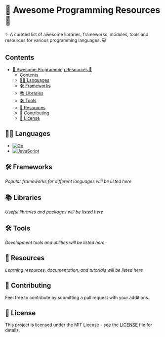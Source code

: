 
# 🎯 Awesome Programming Resources 🚀

✨ A curated list of awesome libraries, frameworks, modules, tools and resources for various programming languages. 💻
## Contents
- [🎯 Awesome Programming Resources 🚀](#-awesome-programming-resources-)
  - [Contents](#contents)
  - [👨‍💻 Languages](#-languages)
  - [🛠️ Frameworks](#️-frameworks)
  - [📚 Libraries](#-libraries)
  - [🛠️ Tools](#️-tools)
  - [🏫 Resources](#-resources)
  - [🤝 Contributing](#-contributing)
  - [📄 License](#-license)

## 👨‍💻 Languages
- [![Go](https://img.shields.io/badge/go-%2300ADD8.svg?style=flat&logo=go&logoColor=white)](/go/readme.md)
- [![JavaScript](https://img.shields.io/badge/javascript-%23323330.svg?style=flat&logo=javascript&logoColor=%23F7DF1E)](/javascript/readme.md)

## 🛠️ Frameworks
*Popular frameworks for different languages will be listed here*

## 📚 Libraries
*Useful libraries and packages will be listed here*

## 🛠️ Tools
*Development tools and utilities will be listed here*

## 🏫 Resources
*Learning resources, documentation, and tutorials will be listed here*

## 🤝 Contributing
Feel free to contribute by submitting a pull request with your additions.

## 📄 License
This project is licensed under the MIT License - see the [LICENSE](LICENSE) file for details.
